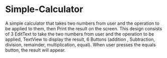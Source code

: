 # Simple-Calculator
A simple calculator that takes two numbers from user and the operation to be applied to them, then Print the result on the screen.
This design consists of 3 EditText to take the two numbers from user and the operation to be applied,
TextView to display the result,
6 Buttons (addition , Subtraction, division, remainder, multiplication, equal).
When user presses the equals button, the result will appear.
